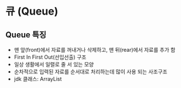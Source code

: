 # 큐 (Queue)

## Queue 특징

- 맨 앞(front)에서 자료를 꺼내거나 삭제하고, 맨 뒤(rear)에서 자료를 추가 함
- First In First Out(선입선출) 구조
- 일상 생활에서 일렬로 줄 서 있는 모양
- 순차적으로 입력된 자료를 순서대로 처리하는데 많이 사용 되는 사조구조
- jdk 클래스: ArrayList
